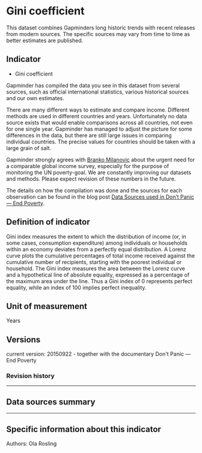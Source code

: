 # Gini coefficient

This dataset combines Gapminders long historic trends with recent releases from modern sources. The specific sources may vary from time to time as better estimates are published.

## Indicator

- Gini coefficient

Gapminder has compiled the data you see in this dataset from several sources, such as official international statistics, various historical sources and our own estimates.

There are many different ways to estimate and compare income. Different methods are used in different countries and years. Unfortunately no data source exists that would enable comparisons across all countries, not even for one single year. Gapminder has managed to adjust the picture for some differences in the data, but there are still large issues in comparing individual countries. The precise values for countries should be taken with a large grain of salt.

Gapminder strongly agrees with [Branko Milanovic][2] about the urgent need for a comparable global income survey, especially for the purpose of monitoring the UN poverty-goal. We are constantly improving our datasets and methods. Please expect revision of these numbers in the future.

The details on how the compilation was done and the sources for each observation can  be found in the blog post [Data Sources used in Don’t Panic — End Poverty][1].

## Definition of indicator

Gini index measures the extent to which the distribution of income (or, in some cases, consumption expenditure) among individuals or households within an economy deviates from a perfectly equal distribution. A Lorenz curve plots the cumulative percentages of total income received against the cumulative number of recipients, starting with the poorest individual or household. The Gini index measures the area between the Lorenz curve and a hypothetical line of absolute equality, expressed as a percentage of the maximum area under the line. Thus a Gini index of 0 represents perfect equality, while an index of 100 implies perfect inequality.

## Unit of measurement

Years

## Versions

current version: 20150922 - together with the documentary Don't Panic — End Poverty

### Revision history

***

## Data sources summary

***


## Specific information about this indicator

Authors: Ola Rosling

[1]: https://www.gapminder.org/news/data-sources-dont-panic-end-poverty/
[2]: https://twitter.com/brankomilan